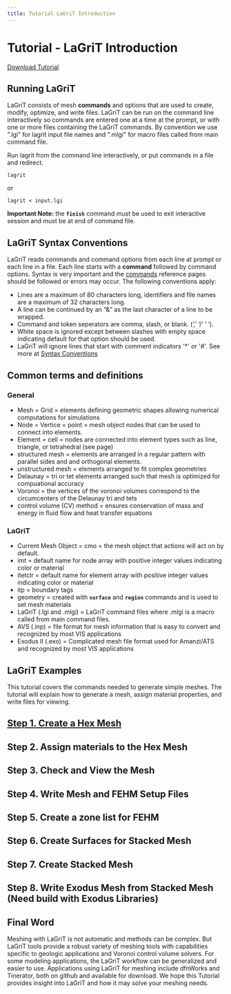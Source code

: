 ```yaml
---
title: Tutorial LaGriT Introduction
---
```


# Tutorial - LaGriT Introduction

<div class="button" id="button-3">
   <div id="circle"></div>
   <a href="{{ "/pages/tutorial/lagrit_introduction/index" | relative_url }}">Download Tutorial</a>
</div>


## Running LaGriT

LaGriT consists of mesh **commands** and options that are used to create, modify, optimize, and write files. LaGriT can be run on the command line interactively so commands are entered one at a time at the prompt, or with one or more files containing the LaGriT commands. By convention we use ".lgi" for lagrit input file names and ".mlgi" for macro files called from main command file.

Run lagrit from the command line interactively, or put commands in a file and redirect.
```
lagrit
```
or
```
lagrit < input.lgi
```
**Important Note:** the **`finish`** command must be used to exit interactive session and must be at end of command file.

## LaGriT Syntax Conventions

LaGriT reads commands and command options from each line at prompt or each line in a file. Each line starts with a **command** followed by command options. Syntax is very important and the [commands](https://lanl.github.io/LaGriT/pages/commands.html) reference pages should be followed or errors may occur. The following conventions apply:

- Lines are a maximum of 80 characters long, identifiers and file names are a maximum of 32 characters long.
- A line can be continued by an “&” as the last character of a line to be wrapped.
- Command and token seperators are comma, slash, or blank. (‘,’ ‘/’ ‘ ‘).
- White space is ignored except between slashes with empty space indicating default for that option should be used.
- LaGriT will ignore lines that start with comment indicators '*' or '#'.
See more at [Syntax Conventions](https://lanl.github.io/LaGriT/pages/docs/conventions.html)

## Common terms and definitions

### General

- Mesh = Grid = elements defining geometric shapes allowing numerical computations for simulations 
- Node = Vertice = point = mesh object nodes that can be used to connect into elements.
- Element = cell = nodes are connected into element types such as line, triangle, or tetrahedral (see page)
- structured mesh = elements are arranged in a regular pattern with parallel sides and and orthogonal elements.
- unstructured mesh = elements arranged to fit complex geometries
- Delaunay = tri or tet elements arranged such that mesh is optimized for compuational accuracy
- Voronoi = the vertices of the voronoi volumes correspond to the circumcenters of the Delaunay tri and tets 
- control volume (CV) method = ensures conservation of mass and energy in fluid flow and heat transfer equations

### LaGriT

- Current Mesh Object = cmo = the mesh object that actions will act on by default.
- imt = default name for node array with positive integer values indicating color or material
- itetclr = default name for element array with positive integer values indicating color or material
- itp = boundary tags
- geometry = created with **`surface`** and **`region`** commands and is used to set mesh materials
- LaGriT (.lgi and .mlgi) = LaGriT command files where .mlgi is a macro called from main command files.
- AVS (.inp) = file format for mesh information that is easy to convert and recognized by most VIS applications
- Exodus II (.exo) = Complicated mesh file format used for Amanzi/ATS and recognized by most VIS applications


## LaGriT Examples

This tutorial covers the commands needed to generate simple meshes. The tutorial will explain how to generate a mesh, assign material properties, and write files for viewing.


## [Step 1. Create a Hex Mesh](step_01.md)

## Step 2. Assign materials to the Hex Mesh

## Step 3. Check and View the Mesh

## Step 4. Write Mesh and FEHM Setup Files 

## Step 5. Create a zone list for FEHM 

## Step 6. Create Surfaces for Stacked Mesh

## Step 7. Create Stacked Mesh

## Step 8. Write Exodus Mesh from Stacked Mesh (Need build with Exodus Libraries)

## Final Word

Meshing with LaGriT is not automatic and methods can be complex. But LaGriT tools provide a robust variety of meshing tools with capabilities specific to geologic applications and Voronoi control volume solvers. For some modeling applications, the LaGriT workflow can be generalized and easier to use. Applications using LaGriT for meshing include dfnWorks and Tinerator, both on github and available for download. We hope this Tutorial provides insight into LaGriT and how it may solve your meshing needs.

